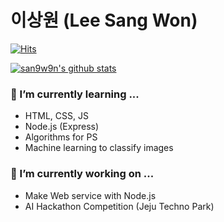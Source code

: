 # 이상원 (Lee Sang Won)

[![Hits](https://hits.seeyoufarm.com/api/count/incr/badge.svg?url=https%3A%2F%2Fgithub.com%2Fsan9w9n&count_bg=%2379C83D&title_bg=%23555555&icon=&icon_color=%23E7E7E7&title=hits&edge_flat=false)](https://hits.seeyoufarm.com)

[![san9w9n's github stats](https://github-readme-stats.vercel.app/api?username=san9w9n&show_icons=true&include_all_commits=true&count_private=true)](https://github-readme-stats.vercel.app/api?username=san9w9n)

### 🌱 I’m currently learning ...
- HTML, CSS, JS
- Node.js (Express)
- Algorithms for PS
- Machine learning to classify images

### 🔭 I’m currently working on ...
- Make Web service with Node.js
- AI Hackathon Competition (Jeju Techno Park)

<!--
**san9w9n/san9w9n** is a ✨ _special_ ✨ repository because its `README.md` (this file) appears on your GitHub profile.

Here are some ideas to get you started:

- 🔭 I’m currently working on ...
- 🌱 I’m currently learning ...
- 👯 I’m looking to collaborate on ...
- 🤔 I’m looking for help with ...
- 💬 Ask me about ...
- 📫 How to reach me: ...
- 😄 Pronouns: ...
- ⚡ Fun fact: ...
-->
